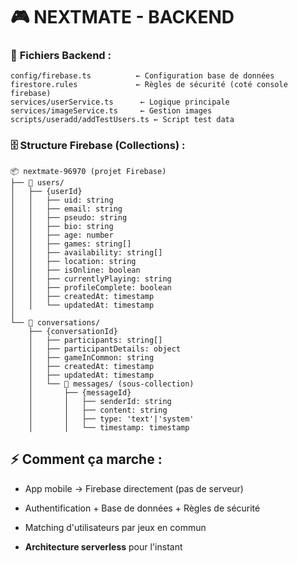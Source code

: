 # 🎮 NEXTMATE - BACKEND

### 📁 **Fichiers Backend :**
```
config/firebase.ts          ← Configuration base de données
firestore.rules             ← Règles de sécurité (coté console firebase)
services/userService.ts      ← Logique principale 
services/imageService.ts     ← Gestion images 
scripts/useradd/addTestUsers.ts ← Script test data
```

### 🗄️ **Structure Firebase (Collections) :**
```
📦 nextmate-96970 (projet Firebase)
├── 👤 users/
│   ├── {userId}
│   │   ├── uid: string
│   │   ├── email: string  
│   │   ├── pseudo: string
│   │   ├── bio: string
│   │   ├── age: number
│   │   ├── games: string[]
│   │   ├── availability: string[]
│   │   ├── location: string
│   │   ├── isOnline: boolean
│   │   ├── currentlyPlaying: string
│   │   ├── profileComplete: boolean
│   │   ├── createdAt: timestamp
│   │   └── updatedAt: timestamp
│   
└── 💬 conversations/
    ├── {conversationId}
    │   ├── participants: string[]
    │   ├── participantDetails: object
    │   ├── gameInCommon: string
    │   ├── createdAt: timestamp
    │   ├── updatedAt: timestamp
    │   └── 📝 messages/ (sous-collection)
    │       ├── {messageId}
    │       │   ├── senderId: string
    │       │   ├── content: string
    │       │   ├── type: 'text'|'system'
    │       │   └── timestamp: timestamp
```

## ⚡ **Comment ça marche :**
- App mobile → Firebase directement (pas de serveur)
- Authentification + Base de données + Règles de sécurité
- Matching d'utilisateurs par jeux en commun

- **Architecture serverless**
pour l'instant
